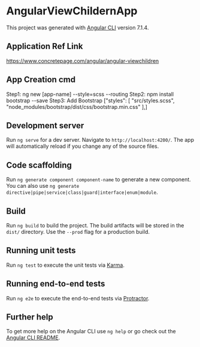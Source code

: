 # AngularViewChildernApp

This project was generated with [Angular CLI](https://github.com/angular/angular-cli) version 7.1.4.

## Application Ref Link
https://www.concretepage.com/angular/angular-viewchildren

## App Creation cmd
Step1: ng new [app-name] --style=scss --routing
Step2: npm install bootstrap --save
Step3: Add Bootstrap
["styles": [
              "src/styles.scss",
              "node_modules/bootstrap/dist/css/bootstrap.min.css"
            ],]

## Development server

Run `ng serve` for a dev server. Navigate to `http://localhost:4200/`. The app will automatically reload if you change any of the source files.

## Code scaffolding

Run `ng generate component component-name` to generate a new component. You can also use `ng generate directive|pipe|service|class|guard|interface|enum|module`.

## Build

Run `ng build` to build the project. The build artifacts will be stored in the `dist/` directory. Use the `--prod` flag for a production build.

## Running unit tests

Run `ng test` to execute the unit tests via [Karma](https://karma-runner.github.io).

## Running end-to-end tests

Run `ng e2e` to execute the end-to-end tests via [Protractor](http://www.protractortest.org/).

## Further help

To get more help on the Angular CLI use `ng help` or go check out the [Angular CLI README](https://github.com/angular/angular-cli/blob/master/README.md).
